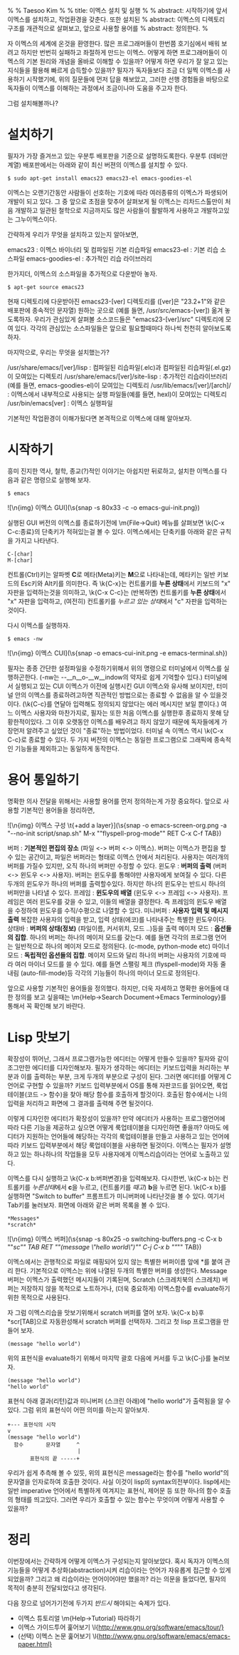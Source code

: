 %
% Taesoo Kim
%
% title: 이멕스 설치 및 실행
%
% abstract: 시작하기에 앞서 이멕스를 설치하고, 작업환경을 갖춘다. 또한 설치된
% abstract: 이멕스의 디렉토리 구조를 개관적으로 살펴보고, 앞으로 사용할 용어를
% abstract: 정의한다.
%

자 이멕스의 세계에 온것을 환영한다. 많은 프로그래머들이 한번쯤 호기심에서 배워
보려고 하지만 번번히 실패하고 좌절하게 만드는 이멕스. 어떻게 하면 프로그래머들이
이멕스의 기본 원리와 개념을 올바로 이해할 수 있을까? 어떻게 하면 우리가 잘 알고
있는 지식들을 활용해 빠르게 습득할수 있을까? 필자가 독자들보다 조금 더 일찍
이멕스를 사용하기 시작했기에, 위의 질문들에 먼저 답을 해보았고, 그러한 선행
경험들을 바탕으로 독자들이 이멕스를 이해하는 과정에서 조금이나마 도움을 주고자
한다.

그럼 설치해볼까나?

# 설치하기

필자가 가장 즐겨쓰고 있는 우분투 배포판을 기준으로 설명하도록한다. 우분투 (데비안
계열) 배포판에서는 아래와 같이 최신 버젼의 이멕스를 설치할 수 있다.

    $ sudo apt-get install emacs23 emacs23-el emacs-goodies-el

이멕스는 오랜기간동안 사람들이 선호하는 기호에 따라 여러종류의 이멕스가 파생되어
개발이 되고 있다. 그 중 앞으로 초점을 맞추어 살펴보게 될 이멕스는 리차드스톨만이
처음 개발하고 일관된 철학으로 지금까지도 많은 사람들이 활발하게 사용하고
개발하고있는 그누이멕스이다.

간략하게 우리가 무엇을 설치하고 있는지 알아보면,

emacs23
:   이멕스 바이너리 및 컴파일된 기본 리습파일
emacs23-el
:   기본 리습 소스파일
emacs-goodies-el
:   추가적인 리습 라이브러리

한가지더, 이멕스의 소스파일을 추가적으로 다운받아 놓자.

    $ apt-get source emacs23
    
현재 디렉토리에 다운받아진 emacs23-[ver] 디렉토리를 ([ver]은 "23.2+1"와 같은
배포판에 종속적인 문자열) 원하는 곳으로 (예를 들면, /usr/src/emacs-[ver]) 옮겨
놓도록하자. 우리가 관심있게 살펴볼 소스코드들은 "emacs23-[ver]/src" 디렉토리에
모여 있다. 각각의 관심있는 소스파일들은 앞으로 필요할때마다 하나씩 천천히
알아보도록하자.

마지막으로, 우리는 무엇을 설치했는가?

/usr/share/emacs/[ver]/lisp
:   컴파일된 리습파일(.elc)과 컴파일된 리습파일(.el.gz)이 모여있는 디렉토리
/usr/share/emacs/[ver]/site-lisp
:   추가적인 리습라이브러리(예를 들면, emacs-goodies-el)이 모여있는 디렉토리
/usr/lib/emacs/[ver]/[arch]/
:   이멕스에서 내부적으로 사용되는 실행 파일들(예를 들면, hexl)이 모여있는 디렉토리
/usr/bin/emacs[ver]
:   이멕스 실행파일

기본적인 작업환경이 이해가됬다면 본격적으로 이멕스에 대해 알아보자.

# 시작하기

흥미 진지한 역사, 철학, 종교(?)적인 이야기는 아쉽지만 뒤로하고, 설치한 이멕스를
다음과 같은 명령으로 실행해 보자.

    $ emacs

![\n{img} 이멕스 GUI](\s{snap -s 80x33 -c -o emacs-gui-init.png})

실행된 GUI 버전의 이멕스를 종료하기전에 \m{File->Quit} 메뉴를 살펴보면 \k{C-x
C-c:종료}의 단축키가 적혀있는걸 볼 수 있다. 이멕스에서는 단축키를 아래와 같은 규칙을
가지고 나타낸다.

    C-[char]
    M-[char]

컨트롤(Ctrl)키는 알파벳 **C**로 메타(Meta)키는 **M**으로 나타내는데, 메타키는
일반 키보드의 Esc키와 Alt키를 의미한다. 즉 \k{C-x}는 컨트롤키를 **누른 상태**에서
키보드의 "x" 자판을 입력하는것을 의미하고, \k{C-x C-c}는 (반복하면) 컨트롤키를
**누른 상태**에서 "x" 자판을 입력하고, (여전히) 컨트롤키를 *누르고 있는 상태*에서
"c" 자판을 입력하는것이다.

다시 이멕스를 실행하자. 

    $ emacs -nw

![\n{img} 이멕스 CUI](\s{snap -o emacs-cui-init.png -e emacs-terminal.sh})

필자는 종종 간단한 설정파일을 수정하기위해서 위의 명령으로 터미널에서 이멕스를
실행하곤한다. (-nw는 --__n__o-__w__indow의 약자로 쉽게 기억할수 있다.) 터미널에서
실행되고 있는 CUI 이멕스가 이전에 실행시킨 GUI 이멕스와 유사해 보이지만, 터미널
안의 이멕스를 종료하려고하면 직관적인 방법으로는 종료할 수 없음을 알 수
있을것이다. (\k{C-c}를 연달아 입력해도 정의되지 않았다는 에러 메시지만 보일
뿐이다.) 여느 이멕스 사용자와 마찬가지로, 필자는 또한 처음 이멕스를 실행한후
종료하지 못해 당황한적이있다. 그 이후 오랫동안 이멕스를 배우려고 하지 않았기
때문에 독자들에게 가장먼저 알려주고 싶었던 것이 "종료"하는 방법이었다. 터미널 속
이멕스 역시 \k{C-x C-c}로 종료할 수 있다. 두 가지 버전의 이멕스는 동일한
프로그램으로 그래픽에 종속적인 기능들을 제외하고는 동일하게 동작한다.

# 용어 통일하기

명확한 의사 전달을 위해서는 사용할 용어를 먼저 정의하는게 가장 중요하다. 앞으로
사용할 기본적인 용어들을 정리하면,

![\n{img} 이멕스 구성 \t{+add a layer}](\s{snap -o emacs-screen-org.png
  -a "--no-init script/snap.sh" M-x "\"flyspell-prog-mode\"" RET C-x C-f TAB})

버퍼
:   **기본적인 편집의 장소** (파일 <-> 버퍼 <-> 이멕스).
    버퍼는 이멕스가 편집을 할 수 있는 공간이고, 파일은 버퍼라는 형태로 이멕스
    안에서 처리된다. 사용자는 여러개의 버퍼를 가질수 있지만, 오직 하나의 버퍼만
    수정할 수 있다. 
윈도우
:   **버퍼의 출력** (버퍼 <-> 윈도우 <-> 사용자).
    버퍼는 윈도우를 통해야만 사용자에게 보여질 수 있다. 다른 두개의 윈도우가
    하나의 버퍼를 출력할수있다. 하지만 하나의 윈도우는 반드시 하나의 버퍼만을
    나타낼 수 있다.
프레임
:   **윈도우의 배열** (윈도우 <-> 프레임 <-> 사용자).
    프레임은 여러 윈도우를 갖을 수 있고, 이들의 배열을 결정한다. 즉 프레임의
    윈도우 배열을 수정하여 윈도우를 수직/수평으로 나열할 수 있다.
미니버퍼
:   **사용자 입력 및 메시지 출력**
    복잡한 사용자의 입력을 받고, 입력 상태(에코)를 나타내주는 특별한 윈도우이다.
상태바
:   **버퍼의 상태(정보)** (파일이름, 커서위치, 모드 ..)등을 출력
메이저 모드
:   **옵션들의 집합**. 하나의 버퍼는 하나의 메이저 모드를 갖는다. 예를 들면
    각각의 프로그램 언어는 일반적으로 하나의 메이저 모드로 정의된다. (c-mode,
    python-mode etc)
마이너 모드
:   **독립적인 옵션들의 집합**. 메이저 모드와 달리 하나의 버퍼는 사용자의 기호에
    따라 여러 마이너 모드를 쓸 수 있다. 예를 들면 스팰링 체크 (flyspell-mode)와 
    자동 줄내림 (auto-fill-mode)등 각각의 기능들이 하나의 마이너 모드로 정의된다.

앞으로 사용할 기본적인 용어들을 정의했다. 하지만, 더욱 자세하고 명확한 용어들에
대한 정의를 보고 싶을때는 \m{Help->Search Document->Emacs Terminology}를 통해서
꼭 확인해 보기 바란다.

# Lisp 맛보기

확장성이 뛰어난, 그래서 프로그램가능한 에디터는 어떻게 만들수 있을까? 필자와 같이
조그만한 에디터를 디자인해보자. 필자가 생각하는 에디터는 키보드입력을 처리하는
부분과 이를 출력하는 부분, 크게 두개의 부분으로 구성이 된다. 그러면 에디터를
어떻게 C언어로 구현할 수 있을까? 키보드 입력부분에서 OS를 통해 자판코드를
읽어오면, 룩업테이블(코드 -> 함수)을 찾아 해당 함수를 호출하게 할것이다. 호출된
함수에서는 나의 입력을 처리하고 화면에 그 결과를 출력해 주면 될것이다.

이렇게 디자인한 에디터가 확장성이 있을까? 만약 에디터가 사용하는 프로그램언어에
따라 다른 기능을 제공하고 싶으면 어떻게 룩업테이블을 디자인하면 좋을까? 아마도
에디터가 지원하는 언어들에 해당하는 각각의 룩업테이블을 만들고 사용하고 있는
언어에 따라 키보드 입력부분에서 해당 룩업테이블을 사용하면 될것이다. 이멕스는
필자가 설명하고 있는 하나하나의 작업들을 모두 사용자에게 이멕스리습이라는 언어로
노출하고 있다. 

이멕스를 다시 실행하고 \k{C-x b:버퍼변경}을 입력해보자. 다시한번, \k{C-x b}는
컨트롤키를 *누른상태*에서 **c**을 누르고, (컨트롤키를 *때고*) **b**을 누르면
된다. \k{C-x b}를 실행하면 "Switch to buffer" 프롬프트가 미니버퍼에 나타난것을
볼 수 있다. 여기서 Tab키를 눌러보자. 화면에 아래와 같은 버퍼 목록을 볼 수 있다.

    *Messages*
    *scratch*

![\n{img} 이멕스 버퍼](\s{snap -s 80x25 -o switching-buffers.png -c 
   C-x b "\"*sc\"" TAB RET "\"(message \\\"hello world\\\")\"" 
   C-j C-x b "\"*\"" TAB})

이멕스에서는 관행적으로 파일로 매핑되어 있지 않는 특별한 버퍼이름 앞에 \*를 붙여
관리 한다. 기본적으로 이멕스는 위에 나열된 두개의 특별한 버퍼를 생성한다.
Message 버퍼는 이멕스가 출력했던 메시지들이 기록된며, Scratch (스크레치북의
스크레치) 버퍼는 저장하지 않을 목적으로 노트하거나, (더욱 중요하게) 이멕스함수를 
evaluate하기 위한 목적으로 사용된다.

자 그럼 이멕스리습을 맛보기위해서 scratch 버퍼를 열어 보자. \k{C-x b}후
\*scr[TAB]으로 자동완성해서 scratch 버퍼를 선택하자. 그리고 첫 lisp 프로그램을
만들어 보자.

~~~~~~~~~~~~~~~~~~~~~~~~~~~~~~~~~~~~~~~~~~~~~~~~~~~~~~~~~~~ {.scheme}
(message "hello world")
~~~~~~~~~~~~~~~~~~~~~~~~~~~~~~~~~~~~~~~~~~~~~~~~~~~~~~~~~~~~~~~~~~~~

위의 표현식을 evaluate하기 위해서 마지막 괄호 다음에 커서를 두고 \k{C-j}를
눌러보자.

~~~~~~~~~~~~~~~~~~~~~~~~~~~~~~~~~~~~~~~~~~~~~~~~~~~~~~~~~~~ {.scheme}
(message "hello world")
"hello world"
~~~~~~~~~~~~~~~~~~~~~~~~~~~~~~~~~~~~~~~~~~~~~~~~~~~~~~~~~~~~~~~~~~~~

표현식 아래 결과(리턴)값과 미니버퍼 (스크린 아래)에 "hello world"가 출력됨을 알
수 있다. 그럼 위의 표현식이 어떤 의미를 하는지 알아보자.

    +--- 표현식의 시작
    v
    (message "hello world")
      함수       문자열     ^
                          |
           표현식의 끝 -----+

우리가 쉽게 추측해 볼 수 있듯, 위의 표현식은 message라는 함수를 "hello world"의
문자열을 인자로하여 호출한 것이다. 사실 이것이 lisp의
syntax의전부이다. lisp에서는 일반 imperative 언어에서 특별하게 여겨지는 표현식,
제어문 등 또한 하나의 함수 호출의 형태를 띄고있다. 그러면 우리가 호출할 수 있는
함수는 무엇이며 어떻게 사용할 수 있을까?

# 정리

이번장에서는 간략하게 어떻게 이멕스가 구성되는지 알아보았다. 혹시 독자가 이멕스의
기능들을 어떻게 추상화(abstraction)시켜 리습이라는 언어가 자유롭게 접근할 수 있게
되었을까? 그리고 왜 리습이라는 언어이어야만 했을까? 라는 의문을 들었다면, 필자의
목적이 충분히 전달되었다고 생각된다.

다음 장으로 넘어가기전에 두가지 *반드시* 해야되는 숙제가 있다.

 - 이멕스 튜토리얼 \m{Help->Tutorial} 따라하기
 - 이멕스 가이드투어 훑어보기 \l{http://www.gnu.org/software/emacs/tour/}
 - (선택) 이멕스 논문 훑어보기 \l{http://www.gnu.org/software/emacs/emacs-paper.html}
